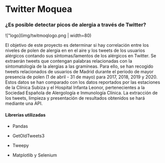 # Twitter Moquea
### ¿Es posible detectar picos de alergia a través de Twitter?

!["logo](img/twitmoqlogo.png | width=80)

El objetivo de este proyecto es determinar si hay correlación entre los niveles de polen de alergia en en el aire y los tweets de los usuarios alérgicos contando sus síntomas/lamentos de los alérgicos en Twitter. Se extraerán tweets que contengan palabras relacionadas con la sintomatología de la alergias a las gramíneas. Para ello, se han recogido tweets relacionados de usuarios de Madrid durante el periodo de mayor presencia de polen (1 de abril - 31 de mayo) para 2017, 2018, 2019 y 2020. Estos datos se han comparado con los datos reportados por las estaciones de la Clínica Subiza y el Hospital Infanta Leonor, pertenecientes a la Sociedad Española de Alergología e Inmunología Clínica.
La extracción de los tweets, limpieza y presentación de resultados obtenidos se hará mediante una API.

#### Librerías utilizadas

* Pandas

* GetOldTweets3

* Tweepy

* Matplotlib y Selenium



